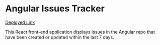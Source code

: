 # Angular Issues Tracker

[Deployed Link](https://ng-issues-tracker.surge.sh)

This React front-end application displays issues in the Angular repo that have been created or updated within the last 7 days.
